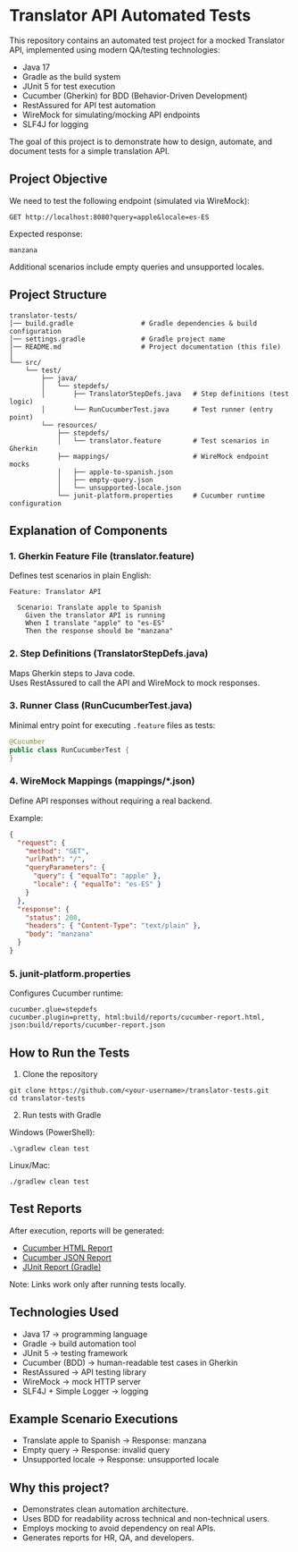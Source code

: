 # Translator API Automated Tests

This repository contains an automated test project for a mocked Translator API, implemented using modern QA/testing technologies:

- Java 17
- Gradle as the build system
- JUnit 5 for test execution
- Cucumber (Gherkin) for BDD (Behavior-Driven Development)
- RestAssured for API test automation
- WireMock for simulating/mocking API endpoints
- SLF4J for logging

The goal of this project is to demonstrate how to design, automate, and document tests for a simple translation API.

## Project Objective

We need to test the following endpoint (simulated via WireMock):

`GET http://localhost:8080?query=apple&locale=es-ES`

Expected response:

`manzana`

Additional scenarios include empty queries and unsupported locales.

## Project Structure
```
translator-tests/
│── build.gradle                 # Gradle dependencies & build configuration
│── settings.gradle              # Gradle project name
│── README.md                    # Project documentation (this file)
│
└── src/
    └── test/
        ├── java/
        │   └── stepdefs/
        │       ├── TranslatorStepDefs.java   # Step definitions (test logic)
        │       └── RunCucumberTest.java      # Test runner (entry point)
        └── resources/
            ├── stepdefs/
            │   └── translator.feature        # Test scenarios in Gherkin
            ├── mappings/                     # WireMock endpoint mocks
            │   ├── apple-to-spanish.json
            │   ├── empty-query.json
            │   └── unsupported-locale.json
            └── junit-platform.properties     # Cucumber runtime configuration
```

## Explanation of Components

### 1. Gherkin Feature File (translator.feature)
Defines test scenarios in plain English:

```
Feature: Translator API

  Scenario: Translate apple to Spanish
    Given the translator API is running
    When I translate "apple" to "es-ES"
    Then the response should be "manzana"
```

### 2. Step Definitions (TranslatorStepDefs.java)
Maps Gherkin steps to Java code.  
Uses RestAssured to call the API and WireMock to mock responses.

### 3. Runner Class (RunCucumberTest.java)
Minimal entry point for executing `.feature` files as tests:
```java
@Cucumber
public class RunCucumberTest {
}
```

### 4. WireMock Mappings (mappings/*.json)
Define API responses without requiring a real backend.

Example:
```json
{
  "request": {
    "method": "GET",
    "urlPath": "/",
    "queryParameters": {
      "query": { "equalTo": "apple" },
      "locale": { "equalTo": "es-ES" }
    }
  },
  "response": {
    "status": 200,
    "headers": { "Content-Type": "text/plain" },
    "body": "manzana"
  }
}
```

### 5. junit-platform.properties
Configures Cucumber runtime:
```
cucumber.glue=stepdefs
cucumber.plugin=pretty, html:build/reports/cucumber-report.html, json:build/reports/cucumber-report.json
```

## How to Run the Tests

1. Clone the repository
```
git clone https://github.com/<your-username>/translator-tests.git
cd translator-tests
```

2. Run tests with Gradle

Windows (PowerShell):
```
.\gradlew clean test
```

Linux/Mac:
```
./gradlew clean test
```

## Test Reports
After execution, reports will be generated:

- [Cucumber HTML Report](./build/reports/cucumber-report.html)
- [Cucumber JSON Report](./build/reports/cucumber-report.json)
- [JUnit Report (Gradle)](./build/reports/tests/test/index.html)

Note: Links work only after running tests locally.

## Technologies Used
- Java 17 → programming language
- Gradle → build automation tool
- JUnit 5 → testing framework
- Cucumber (BDD) → human-readable test cases in Gherkin
- RestAssured → API testing library
- WireMock → mock HTTP server
- SLF4J + Simple Logger → logging

## Example Scenario Executions
- Translate apple to Spanish → Response: manzana
- Empty query → Response: invalid query
- Unsupported locale → Response: unsupported locale

## Why this project?
- Demonstrates clean automation architecture.
- Uses BDD for readability across technical and non-technical users.
- Employs mocking to avoid dependency on real APIs.
- Generates reports for HR, QA, and developers.  
